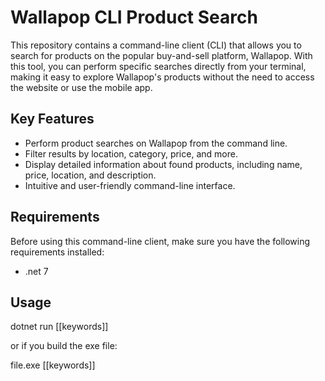 # Wallapop CLI Product Search

This repository contains a command-line client (CLI) that allows you to search for products on the popular buy-and-sell platform, Wallapop. With this tool, you can perform specific searches directly from your terminal, making it easy to explore Wallapop's products without the need to access the website or use the mobile app.

## Key Features

- Perform product searches on Wallapop from the command line.
- Filter results by location, category, price, and more.
- Display detailed information about found products, including name, price, location, and description.
- Intuitive and user-friendly command-line interface.

## Requirements

Before using this command-line client, make sure you have the following requirements installed:

- .net 7


## Usage

dotnet run [[keywords]]

or if you build the exe file: 

file.exe [[keywords]]
